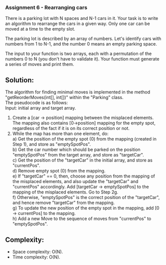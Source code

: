 ### Assignment 6 - Rearranging cars
There is a parking lot with N spaces and N-1 cars in it. Your task is to write an algorithm to rearrange the cars in a given way. Only one car can be moved at a time to the empty slot.

The parking lot is described by an array of numbers. Let's identify cars with numbers from 1 to N-1, and the number 0 means an empty parking space.

The input to your function is two arrays, each with a permutation of the numbers 0 to N (you don't have to validate it). Your function must generate a series of moves and print them.


## Solution:    
The algorithm for finding minimal moves is implemented in the method "getReorderMoves(int[], int[])" within the "Parking" class.  
The pseudocode is as follows:  
Input: initial array and target array.  
1. Create a [car -> position] mapping between the misplaced elements. The mapping also contains [0->position] mapping for the empty spot, regardless of the fact if it is on its correct position or not.  
2. While the map has more than one element, do:  
     a) Get the position of the empty spot (0) from the mapping (created in Step 1), and store as "emptySpotPos".  
     b) Get the car number which should be parked on the position "emptySpotPos" from the target array, and store as "targetCar".  
     c) Get the position of the "targetCar" in the initial array, and store as "currentPos".  
     d) Remove empty spot (0) from the mapping.    
     e) If "targetCar" == 0, then, choose any position from the mapping of the misplaced elements, and also update the "targetCar" and "currentPos" accordingly. Add [targetCar -> emptySpotPos] to the mapping of the misplaced elements. Go to Step 2g.  
     f) Otherwise, "emptySpotPos" is the correct position of the "targetCar", and hence remove "targetCar" from the mapping.  
     g) To update the new position of the empty spot in the mapping, add [0 -> currentPos] to the mapping.  
     h) Add a new Move to the sequence of moves from "currentPos" to "emptySpotPos".  
     
 
 ## Complexity: 
 - Space complexity: O(N).
 - Time complexity: O(N).
 

